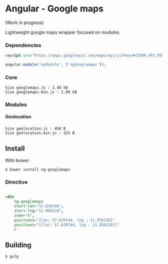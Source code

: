 Angular - Google maps
=================
(Work in progress)

Lightweight google maps wrapper focused on modules.

 ### Dependencies
```html
<script src="https://maps.googleapis.com/maps/api/js?key=#{YOUR_API_KEY}"></script>
```
```js
angular.module('myModule', ['ngGooglemaps']);
```

### Core
    Size googlemaps.js : 2.48 kB
    Size googlemaps.min.js : 1.08 kB



### Modules
##### Geolocation
    Size geolocation.js : 458 B
    Size geolocation.min.js : 325 B



Install
-------
With bower:

    $ bower install ng-googlemaps




### Directive
```html

<div
    ng-googlemaps
    start-lat="57.639744",
    start-lng="11.956218",
    zoom="8",
    positions="{lat: 57.639744, lng : 11.956218}"
	positions="[{lat: 57.639744, lng : 11.956218}]"
    >
```


Building
-------
	$ gulp
	
